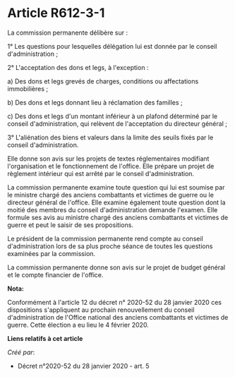 # Article R612-3-1

La commission permanente délibère sur :

1° Les questions pour lesquelles délégation lui est donnée par le conseil d'administration ;

2° L'acceptation des dons et legs, à l'exception :

a) Des dons et legs grevés de charges, conditions ou affectations immobilières ;

b) Des dons et legs donnant lieu à réclamation des familles ;

c) Des dons et legs d'un montant inférieur à un plafond déterminé par le conseil d'administration, qui relèvent de
l'acceptation du directeur général ;

3° L'aliénation des biens et valeurs dans la limite des seuils fixés par le conseil d'administration.

Elle donne son avis sur les projets de textes réglementaires modifiant l'organisation et le fonctionnement de l'office. Elle
prépare un projet de règlement intérieur qui est arrêté par le conseil d'administration.

La commission permanente examine toute question qui lui est soumise par le ministre chargé des anciens combattants et
victimes de guerre ou le directeur général de l'office. Elle examine également toute question dont la moitié des membres du
conseil d'administration demande l'examen. Elle formule ses avis au ministre chargé des anciens combattants et victimes de
guerre et peut le saisir de ses propositions.

Le président de la commission permanente rend compte au conseil d'administration lors de sa plus proche séance de toutes les
questions examinées par la commission.

La commission permanente donne son avis sur le projet de budget général et le compte financier de l'office.

**Nota:**

Conformément à l'article 12 du décret n° 2020-52 du 28 janvier 2020 ces dispositions s'appliquent au prochain renouvellement
du conseil d'administration de l'Office national des anciens combattants et victimes de guerre. Cette élection a eu lieu le 4
février 2020.

**Liens relatifs à cet article**

_Créé par_:

  - Décret n°2020-52 du 28 janvier 2020 - art. 5
